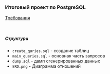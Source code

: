 ### Итоговый проект по PostgreSQL

[Требования](https://docs.google.com/document/d/13DG2v5SuDFbKPTexQ-84QOF5ehiSGfrKQZyTrN5I3F4/edit)

<br>

##### Структура
- `create_quries.sql`  - создание таблиц
- `main_queries.sql` - основная часть запросов
- `dump.sql` - дамп сгенерированных данных
- `ERD.png` - Диаграмма отношений
